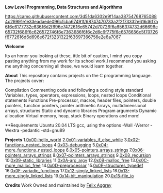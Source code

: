 **Low Level Programming, Data Structures and Algorithms**

https://camo.githubusercontent.com/3d51da6302e9f14aa387547687650884c29991e1e33eadaede096cfcba67491f/68747470733a2f2f73332e616d617a6f6e6177732e636f6d2f696e7472616e65742d70726f6a656374732d66696c65732f686f6c626572746f6e7363686f6f6c2d6c6f775f6c6576656c5f70726f6772616d6d696e672f3231322f63697366756e2e6a7067

**Welcome**

Its an honor you looking at these, ittle bit of caution, I mind you copy pasting anything from my work for its school work,I recommend you asking me anything concerning all these, we would learn together.

**About**
This repository contains projects on the C programming language. The projects cover:

Compilation
Commenting code and following a coding style standard
Variables, types, operators, expressions, loops, nested loops
Conditional statements
Functions
Pre-processor, macros, header files, pointers, double pointers, function pointers, pointer arithmetic
Arrays, multidimensional arrays, structures
Static and dynamic libraries
Program arguments
Dynamic allocation
Virtual memory, heap, stack
Binary operations and more!

**Requirements
Ubuntu 20.04 LTS
gcc, using the options -Wall -Werror -Wextra -pedantic -std=gnu89

**Projects**
1.[0x00-hello_world](https://github.com/aggrey-Felix/alx-low_level_programming/tree/master/0x00-hello_world)
2.[0x01-variables_if_else_while](https://github.com/aggrey-Felix/alx-low_level_programming/tree/master/0x01-variables_if_else_while)
3.[0x02-functions_nested_loops](https://github.com/aggrey-Felix/alx-low_level_programming/tree/master/0x02-functions_nested_loops)
4.[0x03-debugging](https://github.com/aggrey-Felix/alx-low_level_programming/tree/master/0x03-debugging)
5.[0x04-more_functions_nested_loops](https://github.com/aggrey-Felix/alx-low_level_programming/tree/master/0x04-more_functions_nested_loops)
6.[0x05-pointers_arrays_strings](https://github.com/aggrey-Felix/alx-low_level_programming/tree/master/0x05-pointers_arrays_strings)
7.[0x06-pointers_arrays_strings](https://github.com/aggrey-Felix/alx-low_level_programming/tree/master/0x06-pointers_arrays_strings)
8.[0x07-pointers_arrays_strings](https://github.com/aggrey-Felix/alx-low_level_programming/tree/master/0x07-pointers_arrays_strings)
9.[0x08_recursion](https://github.com/aggrey-Felix/alx-low_level_programming/tree/master/0x08-recursion)
10.[0x09-static_libraries](https://github.com/aggrey-Felix/alx-low_level_programming/tree/master/0x09-static_libraries)
11.[0x0A-arg_argv](https://github.com/aggrey-Felix/alx-low_level_programming/tree/master/0x0A-argc_argv)
12.[0x0B-malloc_free](https://github.com/aggrey-Felix/alx-low_level_programming/tree/master/0x0B-malloc_free)
13.[0x0C-more_malloc_free](https://github.com/aggrey-Felix/alx-low_level_programming/tree/master/0x0C-more_malloc_free)
14.[0x0D-preprocessor](https://github.com/aggrey-Felix/alx-low_level_programming/tree/master/0x0D-preprocessor)
15.[0x0E-structures_typedef](https://github.com/aggrey-Felix/alx-low_level_programming/tree/master/0x0E-structures_typedef)
16.[0x0F-variadic_functions](https://github.com/aggrey-Felix/alx-low_level_programming/tree/master/0x10-variadic_functions)
17.[0x12-singly_linked_lists](https://github.com/aggrey-Felix/alx-low_level_programming/tree/master/0x12-singly_linked_lists)
18.[0x13-more_singly_linked_lists](https://github.com/aggrey-Felix/alx-low_level_programming/tree/master/0x13-more_singly_linked_lists)
19.[0x14-bit_manipulation](https://github.com/aggrey-Felix/alx-low_level_programming/tree/master/0x14-bit_manipulation)
20.[0x15-file_io](https://github.com/aggrey-Felix/alx-low_level_programming/tree/master/0x15-file_io)

**Credits**
 Work Owned and maintained by [Felix Aggrey](https://github.com/aggrey-Felix)
